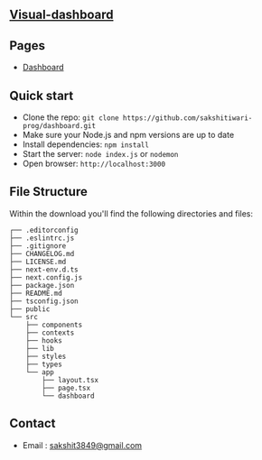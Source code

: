 ## [Visual-dashboard](https://github.com/sakshitiwari-prog/dashboard)

## Pages 

- [Dashboard](http://localhost:3000/dashboard)

## Quick start

- Clone the repo: `git clone https://github.com/sakshitiwari-prog/dashboard.git`
- Make sure your Node.js and npm versions are up to date
- Install dependencies: `npm install` 
- Start the server: `node index.js` or `nodemon`
- Open browser: `http://localhost:3000`

## File Structure

Within the download you'll find the following directories and files:

```
┌── .editorconfig
├── .eslintrc.js
├── .gitignore
├── CHANGELOG.md
├── LICENSE.md
├── next-env.d.ts
├── next.config.js
├── package.json
├── README.md
├── tsconfig.json
├── public
└── src
	├── components
	├── contexts
	├── hooks
	├── lib
	├── styles
	├── types
	└── app
		├── layout.tsx
		├── page.tsx
		└── dashboard
```

## Contact 

- Email : sakshit3849@gmail.com
